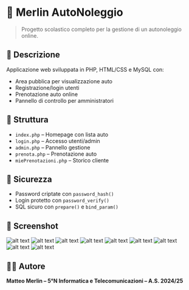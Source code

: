 # 🚗 Merlin AutoNoleggio

> Progetto scolastico completo per la gestione di un autonoleggio online.

## 🧾 Descrizione

Applicazione web sviluppata in PHP, HTML/CSS e MySQL con:
- Area pubblica per visualizzazione auto
- Registrazione/login utenti
- Prenotazione auto online
- Pannello di controllo per amministratori

## 📁 Struttura

- `index.php` – Homepage con lista auto
- `login.php` – Accesso utenti/admin
- `admin.php` – Pannello gestione
- `prenota.php` – Prenotazione auto
- `miePrenotazioni.php` – Storico cliente

## 🔐 Sicurezza

- Password criptate con `password_hash()`
- Login protetto con `password_verify()`
- SQL sicuro con `prepare()` e `bind_param()`

## 📸 Screenshot

![alt text](image.png)
![alt text](image-1.png)
![alt text](image-2.png)
![alt text](image-3.png)
![alt text](image-4.png)
![alt text](image-5.png)
![alt text](image-6.png)
![alt text](image-7.png)
![alt text](image-8.png)


## 👨‍💻 Autore

**Matteo Merlin – 5°N Informatica e Telecomunicazioni – A.S. 2024/25**
